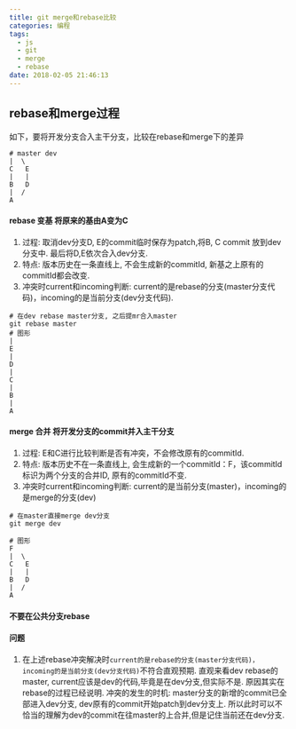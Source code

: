 ```yaml
---
title: git merge和rebase比较
categories: 编程
tags: 
  - js
  - git
  - merge
  - rebase
date: 2018-02-05 21:46:13
---
```


## rebase和merge过程
如下，要将开发分支合入主干分支，比较在rebase和merge下的差异
```shell
# master dev
|  \
C   E
|   |
B   D
|  /
A
```


#### rebase 变基 将原来的基由A变为C
  1. 过程: 取消dev分支D, E的commit临时保存为patch,将B, C commit 放到dev分支中. 最后将D,E依次合入dev分支.
  2. 特点: 版本历史在一条直线上, 不会生成新的commitId, 新基之上原有的commitId都会改变.
  3. 冲突时current和incoming判断: current的是rebase的分支(master分支代码)，incoming的是当前分支(dev分支代码). 
```shell
# 在dev rebase master分支, 之后提mr合入master
git rebase master
# 图形
|
E
|
D
|
C
|
B
|
A
```
#### merge 合并 将开发分支的commit并入主干分支
  1. 过程: E和C进行比较判断是否有冲突，不会修改原有的commitId.
  2. 特点: 版本历史不在一条直线上, 会生成新的一个commitId：F，该commitId标识为两个分支的合并ID, 原有的commitId不变.
  3. 冲突时current和incoming判断: current的是当前分支(master)，incoming的是merge的分支(dev)

```shell
# 在master直接merge dev分支
git merge dev

# 图形
F
|  \
C   E
|   |
B   D
|  /
A
```


#### 不要在公共分支rebase

#### 问题
1. 在上述rebase冲突解决时`current的是rebase的分支(master分支代码)，incoming的是当前分支(dev分支代码)`不符合直观预期. 
直观来看dev rebase的master, current应该是dev的代码,毕竟是在dev分支,但实际不是. 原因其实在rebase的过程已经说明. 冲突的发生的时机: master分支的新增的commit已全部进入dev分支, dev原有的commit开始patch到dev分支上. 所以此时可以不恰当的理解为dev的commit在往master的上合并,但是记住当前还在dev分支.

